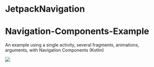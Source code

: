 # JetpackNavigation

<h1> Navigation-Components-Example</h1>
<p>An example using a single activity, several fragments, animations, arguments, with Navigation Components (Kotlin)</p>

<img class='header-img' src='https://github.com/devrath/JetpackNavigation/blob/master/Demo/etc/68747470733a2f2f636f64696e67776974686d697463682e73332e63612d63656e7472616c2d312e616d617a6f6e6177732e636f6d2f6d656469612f6f746865722f6e617669676174696f6e2b67726170682e706e67.png?raw=true' />

